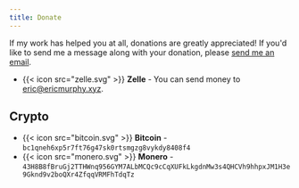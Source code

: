```yaml
---
title: Donate
---
```


If my work has helped you at all, donations are greatly appreciated! If you'd like to send me a message along with your donation, please [send me an email](mailto:eric@ericmurphy.xyz).

- {{< icon src="zelle.svg" >}} **Zelle** - You can send money to [eric@ericmurphy.xyz](mailto:eric@ericmurphy.xyz).

## Crypto

- {{< icon src="bitcoin.svg" >}} **Bitcoin** - `bc1qneh6xp5r7ft76g47sk0rtsmgzg8vykdy8408f4`
- {{< icon src="monero.svg" >}} **Monero** - `43H8B8fBruGj2TTHWnq956GYM7ALbMCQc9cCqXUFkLkgdnMw3s4QHCVh9hhpxJM1H3e9Gknd9v2boQXr4ZfqqVRMFhTdqTz`
